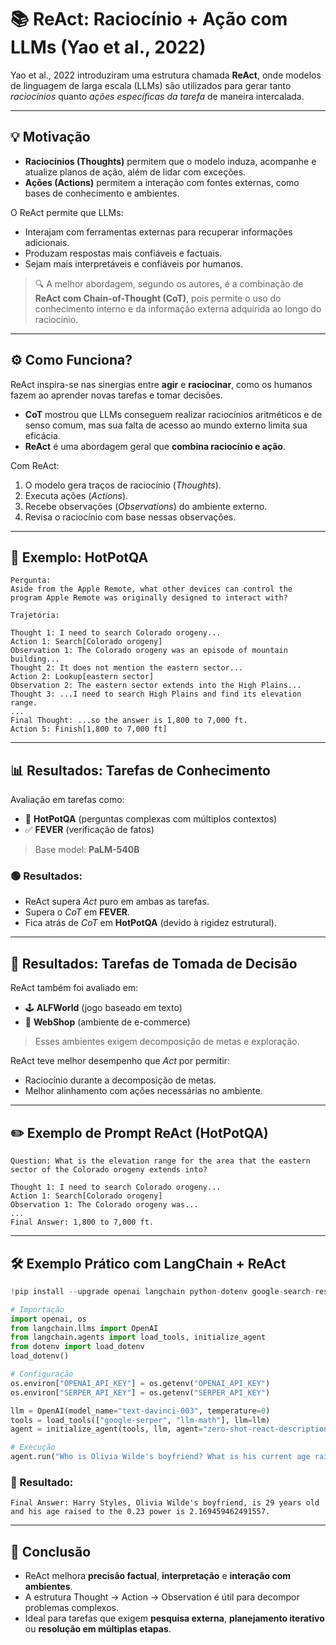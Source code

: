 # 📚 ReAct: Raciocínio + Ação com LLMs (Yao et al., 2022)

Yao et al., 2022 introduziram uma estrutura chamada **ReAct**, onde modelos de linguagem de larga escala (LLMs) são utilizados para gerar tanto *raciocínios* quanto *ações específicas da tarefa* de maneira intercalada.

---

## 💡 Motivação

* **Raciocínios (Thoughts)** permitem que o modelo induza, acompanhe e atualize planos de ação, além de lidar com exceções.
* **Ações (Actions)** permitem a interação com fontes externas, como bases de conhecimento e ambientes.

O ReAct permite que LLMs:

* Interajam com ferramentas externas para recuperar informações adicionais.
* Produzam respostas mais confiáveis e factuais.
* Sejam mais interpretáveis e confiáveis por humanos.

> 🔍 A melhor abordagem, segundo os autores, é a combinação de **ReAct com Chain-of-Thought (CoT)**, pois permite o uso do conhecimento interno e da informação externa adquirida ao longo do raciocínio.

---

## ⚙️ Como Funciona?

ReAct inspira-se nas sinergias entre **agir** e **raciocinar**, como os humanos fazem ao aprender novas tarefas e tomar decisões.

* **CoT** mostrou que LLMs conseguem realizar raciocínios aritméticos e de senso comum, mas sua falta de acesso ao mundo externo limita sua eficácia.
* **ReAct** é uma abordagem geral que **combina raciocínio e ação**.

Com ReAct:

1. O modelo gera traços de raciocínio (*Thoughts*).
2. Executa ações (*Actions*).
3. Recebe observações (*Observations*) do ambiente externo.
4. Revisa o raciocínio com base nessas observações.

---

## 🧠 Exemplo: HotPotQA

```text
Pergunta:
Aside from the Apple Remote, what other devices can control the program Apple Remote was originally designed to interact with?

Trajetória:

Thought 1: I need to search Colorado orogeny...
Action 1: Search[Colorado orogeny]
Observation 1: The Colorado orogeny was an episode of mountain building...
Thought 2: It does not mention the eastern sector...
Action 2: Lookup[eastern sector]
Observation 2: The eastern sector extends into the High Plains...
Thought 3: ...I need to search High Plains and find its elevation range.
...
Final Thought: ...so the answer is 1,800 to 7,000 ft.
Action 5: Finish[1,800 to 7,000 ft]
```

---

## 📊 Resultados: Tarefas de Conhecimento

Avaliação em tarefas como:

* 🔎 **HotPotQA** (perguntas complexas com múltiplos contextos)
* ✅ **FEVER** (verificação de fatos)

> Base model: **PaLM-540B**

### 🟢 Resultados:

* ReAct supera *Act* puro em ambas as tarefas.
* Supera o *CoT* em **FEVER**.
* Fica atrás de *CoT* em **HotPotQA** (devido à rigidez estrutural).

---

## 🎯 Resultados: Tarefas de Tomada de Decisão

ReAct também foi avaliado em:

* 🕹️ **ALFWorld** (jogo baseado em texto)
* 🛒 **WebShop** (ambiente de e-commerce)

> Esses ambientes exigem decomposição de metas e exploração.

ReAct teve melhor desempenho que *Act* por permitir:

* Raciocínio durante a decomposição de metas.
* Melhor alinhamento com ações necessárias no ambiente.

---

## ✏️ Exemplo de Prompt ReAct (HotPotQA)

```text
Question: What is the elevation range for the area that the eastern sector of the Colorado orogeny extends into?

Thought 1: I need to search Colorado orogeny...
Action 1: Search[Colorado orogeny]
Observation 1: The Colorado orogeny was...
...
Final Answer: 1,800 to 7,000 ft.
```

---

## 🛠️ Exemplo Prático com LangChain + ReAct

```python
!pip install --upgrade openai langchain python-dotenv google-search-results

# Importação
import openai, os
from langchain.llms import OpenAI
from langchain.agents import load_tools, initialize_agent
from dotenv import load_dotenv
load_dotenv()

# Configuração
os.environ["OPENAI_API_KEY"] = os.getenv("OPENAI_API_KEY")
os.environ["SERPER_API_KEY"] = os.getenv("SERPER_API_KEY")

llm = OpenAI(model_name="text-davinci-003", temperature=0)
tools = load_tools(["google-serper", "llm-math"], llm=llm)
agent = initialize_agent(tools, llm, agent="zero-shot-react-description", verbose=True)

# Execução
agent.run("Who is Olivia Wilde's boyfriend? What is his current age raised to the 0.23 power?")
```

### 🔗 Resultado:

```text
Final Answer: Harry Styles, Olivia Wilde's boyfriend, is 29 years old and his age raised to the 0.23 power is 2.169459462491557.
```

---

## 📌 Conclusão

* ReAct melhora **precisão factual**, **interpretação** e **interação com ambientes**.
* A estrutura Thought → Action → Observation é útil para decompor problemas complexos.
* Ideal para tarefas que exigem **pesquisa externa**, **planejamento iterativo** ou **resolução em múltiplas etapas**.
